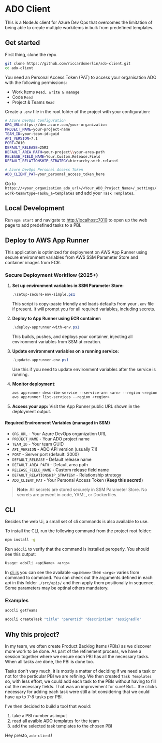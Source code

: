 ADO Client
===

This is a NodeJs client for Azure Dev Ops that overcomes the limitation of
being able to create multiple workitems in bulk from predefined templates.

Get started
---

First thing, clone the repo.
```bash
git clone https://github.com/riccardomerlin/ado-client.git
cd ado-client
```

You need an Personal Access Token (PAT) to access your organisation ADO
with the following permissions:

- Work Items `Read, write & manage`
- Code `Read`
- Project & Teams `Read`

Create a `.env` file in the root folder of the project with your configuration:

```bash
# Azure DevOps Configuration
ORG_URL=https://dev.azure.com/your-organization
PROJECT_NAME=your-project-name
TEAM_ID=your-team-id-guid
API_VERSION=7.1
PORT=7010
DEFAULT_RELEASE=25R3
DEFAULT_AREA_PATH=your-project\\your-area-path
RELEASE_FIELD_NAME=Your.Custom.Release.Field
DEFAULT_RELATIONSHIP_STRATEGY=hierarchy-with-related

# Azure DevOps Personal Access Token
ADO_CLIENT_PAT=your_personal_access_token_here
```

Go to `https://<your_organization_ado_url>/<Your_ADO_Project_Name>/_settings/work-team?type=Task&_a=templates` and add your `Task Templates`.

## Local Development

Run `npm start` and navigate to [http://localhost:7010](http://localhost:7010)
to open up the web page to add predefined tasks to a PBI.

## Deploy to AWS App Runner

This application is optimized for deployment on AWS App Runner using secure environment variables from AWS SSM Parameter Store and container images from ECR.

### Secure Deployment Workflow (2025+)

1. **Set up environment variables in SSM Parameter Store:**
   ```powershell
   .\setup-secure-env-simple.ps1
   ```
   This script is copy-paste friendly and loads defaults from your `.env` file if present. It will prompt you for all required variables, including secrets.

2. **Deploy to App Runner using ECR container:**
   ```powershell
   .\deploy-apprunner-with-env.ps1
   ```
   This builds, pushes, and deploys your container, injecting all environment variables from SSM at creation.

3. **Update environment variables on a running service:**
   ```powershell
   .\update-apprunner-env.ps1
   ```
   Use this if you need to update environment variables after the service is running.

4. **Monitor deployment:**
   ```powershell
   aws apprunner describe-service --service-arn <arn> --region <region>
   aws apprunner list-services --region <region>
   ```

5. **Access your app:**
   Visit the App Runner public URL shown in the deployment output.

#### Required Environment Variables (managed in SSM)
- `ORG_URL` - Your Azure DevOps organization URL
- `PROJECT_NAME` - Your ADO project name
- `TEAM_ID` - Your team GUID
- `API_VERSION` - ADO API version (usually 7.1)
- `PORT` - Server port (default: 3000)
- `DEFAULT_RELEASE` - Default release name
- `DEFAULT_AREA_PATH` - Default area path
- `RELEASE_FIELD_NAME` - Custom release field name
- `DEFAULT_RELATIONSHIP_STRATEGY` - Relationship strategy
- `ADO_CLIENT_PAT` - Your Personal Access Token (**Keep this secret!**)

> **Note:** All secrets are stored securely in SSM Parameter Store. No secrets are present in code, YAML, or Dockerfiles.

CLI
---

Besides the web Ui, a small set of cli commands is also available to use.

To install the CLI, run the following command from the project root folder:

```bash
npm install -g
```

Run `adoCli` to verify that the command is installed peroperly.
You should see this output:

```bash
Usage: adoCli <apiName> <args>
```

In [cli.js](./src/cli.js) you can see the available `<apiName>` then `<args>`
varies from command to command. You can check out the arguments defined in each
api in this folder `./src/apis/` and then apply them positionally in sequence.
Some parameters may be optinal others mandatory.

### Examples

```bash
adoCli getTeams

adoCli createTask "title" "parentId" "description" "assignedTo"
```

Why this project?
---

In my team, we often create Product Backlog Items (PBIs) as we discover more
work to be done. As part of the refinement process, we have a session together
where we ensure each PBI has all the necessary tasks. When all tasks are done,
the PBI is done too.

Tasks don't vary much, it is mostly a matter of deciding if we need a task
or not for the perticular PBI we are refining.
We then created `Task Templates` so, with less effort, we could add each task
to the PBIs without having to fill out the necessary fields.
That was an improvement for sure! But... the clicks necessary for adding each
task were still a lot considering that we could have up to 7-8 tasks per PBI.

I've then decided to build a tool that would:

1. take a PBI number as imput
1. read all avaible ADO templates for the team
1. add the selected task templates to the chosen PBI

Hey presto, `ado-client`!
